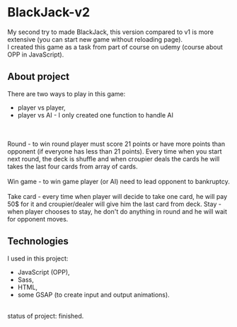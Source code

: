 # BlackJack-v2

My second try to made BlackJack, this version compared to v1 is more extensive (you can start new game without reloading page).<br/>
I created this game as a task from part of course on udemy (course about OPP in JavaScript).

## About project

There are two ways to play in this game:

- player vs player,
- player vs AI - I only created one function to handle AI

<br/><br/>
Round - to win round player must score 21 points or have more points than opponent (if everyone has less than 21 points). Every time when you start next round, the deck is shuffle and when croupier deals the cards he will takes the last four cards from array of cards.
<br/><br/>
Win game - to win game player (or AI) need to lead opponent to bankruptcy.
<br/><br/>
Take card - every time when player will decide to take one card, he will pay 50$ for it and croupier/dealer will give him the last card from deck.
Stay - when player chooses to stay, he don't do anything in round and he will wait for opponent moves.

## Technologies

I used in this project:

- JavaScript (OPP),
- Sass,
- HTML,
- some GSAP (to create input and output animations).

<br/>
status of project: finished.
